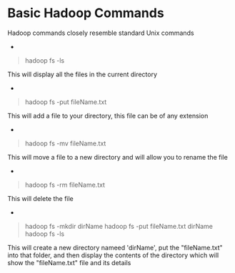 # Basic Hadoop Commands

Hadoop commands closely resemble standard Unix commands

-

> hadoop fs -ls

This will display all the files in the current directory

-

> hadoop fs -put fileName.txt

This will add a file to your directory, this file can be of any extension

-

> hadoop fs -mv fileName.txt

This will move a file to a new directory and will allow you to rename the file

-

> hadoop fs -rm fileName.txt

This will delete the file

-

> hadoop fs -mkdir dirName
> hadoop fs -put fileName.txt dirName
> hadoop fs -ls

This will create a new directory nameed 'dirName', put the "fileName.txt" into that folder, and then display the contents of the directory which will show the "fileName.txt" file and its details
